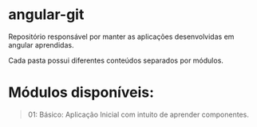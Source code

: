 # angular-git
Repositório responsável por manter as aplicações desenvolvidas em angular aprendidas.

Cada pasta possui diferentes conteúdos separados por módulos.

# Módulos disponíveis:
> 01: Básico: Aplicação Inicial com intuito de aprender componentes.
